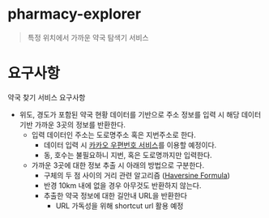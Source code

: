 # pharmacy-explorer

> 특정 위치에서 가까운 약국 탐색기 서비스

# 요구사항

약국 찾기 서비스 요구사항

- 위도, 경도가 포함된 약국 현황 데이터를 기반으로 주소 정보를 입력 시 해당 데이터 기반 가까운 3곳의 정보를 반환한다.
  - 입력 데이터인 주소는 도로명주소 혹은 지번주소로 한다.
    - 데이터 입력 시 [카카오 우편번호 서비스](https://postcode.map.daum.net/guide)를 이용할 예정이다.
    - 동, 호수는 불필요하니 지번, 혹은 도로명까지만 입력한다.
  - 가까운 3곳에 대한 정보 추출 시 아래의 방법으로 구분한다.
    - 구체의 두 점 사이의 거리 관련 알고리즘 ([Haversine Formula](https://en.wikipedia.org/wiki/Haversine_formula))
    - 반경 10km 내에 없을 경우 아무것도 반환하지 않는다.
    - 추출한 약국 정보에 대한 길안내 URL을 반환한다
      - URL 가독성을 위해 shortcut url 활용 예정
